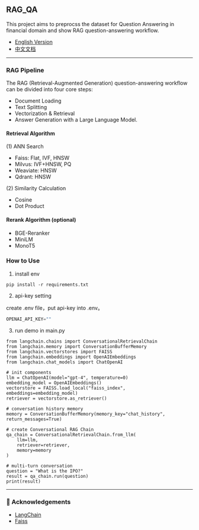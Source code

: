## RAG_QA
This project aims to preprocss the dataset for Question Answering in financial domain and show RAG question-answering workflow.

- [English Version](README.md)  
- [中文文档](README.zh.md)

---

### RAG Pipeline
The RAG (Retrieval-Augmented Generation) question-answering workflow can be divided into four core steps:
- Document Loading
- Text Splitting
- Vectorization & Retrieval
- Answer Generation with a Large Language Model.

#### Retrieval Algorithm
(1) ANN Search
- Faiss: Flat, IVF, HNSW
- Milvus: IVF+HNSW, PQ
- Weaviate: HNSW
- Qdrant: HNSW

(2) Similarity Calculation
- Cosine
- Dot Product

#### Rerank Algorithm (optional)
- BGE-Reranker
- MiniLM
- MonoT5


### How to Use
1. install env
```
pip install -r requirements.txt
```

2. api-key setting

create .env file，put api-key into .env。
```python
OPENAI_API_KEY=""
```

3. run demo in main.py
```
from langchain.chains import ConversationalRetrievalChain
from langchain.memory import ConversationBufferMemory
from langchain.vectorstores import FAISS
from langchain.embeddings import OpenAIEmbeddings
from langchain.chat_models import ChatOpenAI

# init components
llm = ChatOpenAI(model="gpt-4", temperature=0)
embedding_model = OpenAIEmbeddings()
vectorstore = FAISS.load_local("faiss_index", embeddings=embedding_model)
retriever = vectorstore.as_retriever()

# conversation history memory
memory = ConversationBufferMemory(memory_key="chat_history", return_messages=True)

# create Conversational RAG Chain
qa_chain = ConversationalRetrievalChain.from_llm(
    llm=llm,
    retriever=retriever,
    memory=memory
)

# multi-turn conversation
question = "What is the IPO?"
result = qa_chain.run(question)
print(result)

```

---

### 🙏 Acknowledgements

- [LangChain](https://github.com/langchain-ai/langchain)
- [Faiss](https://github.com/facebookresearch/faiss)   
